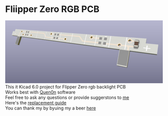 # Fliipper Zero RGB PCB
![PCB](/Images/pcb.png "PCB")  
This it Kicad 6.0 project for Flipper Zero rgb backlight PCB  
Works best with [Quen0n](https://github.com/quen0n/flipperzero-firmware-rgb) software  
Feel free to ask any questions or provide suggerstons to [me](https://t.me/hitriy)  
Here's the [replacement guide](https://telegra.ph/Flipper-Zero-RGB-backlight-guide-12-26)  
You can thank my by byuing my a beer [here](https://www.buymeacoffee.com/hitriy)
